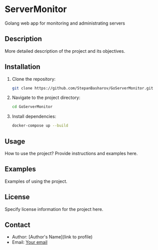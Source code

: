 # ServerMonitor

Golang web app for monitoring and administrating servers

## Description

More detailed description of the project and its objectives.

## Installation

1. Clone the repository:

    ```sh
    git clone https://github.com/StepanBasharov/GoServerMonitor.git
    ```

2. Navigate to the project directory:

    ```sh
    cd GoServerMonitor
    ```

3. Install dependencies:

    ```sh
    docker-compose up --build
    ```

## Usage

How to use the project? Provide instructions and examples here.

## Examples

Examples of using the project.

## License

Specify license information for the project here.

## Contact

- Author: [Author's Name](link to profile)
- Email: [Your email](mailto:your@email.com)
